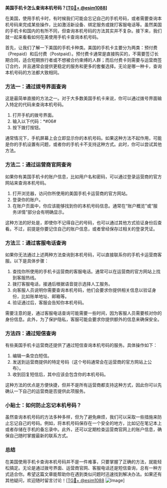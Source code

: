 **美国手机卡怎么查询本机号码？[[TG💪+ @esim1088](https://t.me/s/esim1088)]**

在美国，使用手机卡时，有时候我们可能会忘记自己的手机号码，或者需要查询本机号码来完成某些操作，比如激活新设备、绑定服务或拨打客服电话等。虽然美国的手机卡和国内的有所不同，但查询本机号码的方法其实并不复杂。接下来，我们就一起来看看如何在美使用手机卡查询本机号码。

首先，让我们了解一下美国的手机卡种类。美国的手机卡主要分为两类：预付费（Prepaid）和后付费（Postpaid）。预付费卡通常是直接购买的，不需要签订长期合同，适合短期旅行者或不想被合约束缚的人群；而后付费卡则需要与运营商签订合约，并且通常会提供更稳定的服务和更多的套餐选择。无论是哪一种卡，查询本机号码的方法都大致相同。

### 方法一：通过拨号界面查询

这是最简单直接的方法之一。对于大多数美国手机卡来说，你可以通过拨号界面输入特定的代码来查询本机号码。

1. 打开手机的拨号界面。
2. 输入以下代码：*#06#
3. 按下拨打按钮。

通常情况下，手机屏幕上会立即显示你的本机号码。如果这种方法不起作用，可能是你的手机设置有问题，或者你的手机卡不支持这种方式。此时，你可以尝试其他方法。

### 方法二：通过运营商官网查询

如果你有美国手机卡的账户信息，比如用户名和密码，可以通过登录运营商的官方网站来查询本机号码。

1. 打开浏览器，访问你所使用的美国手机卡运营商的官方网站。
2. 登录你的账户。
3. 在账户页面中，你应该能够找到你的本机号码信息。通常在“账户概览”或“服务详情”部分会有明确显示。

这种方法的好处是，即使你不记得自己的号码，也可以通过其他方式验证身份后查看。不过，前提是你要记住自己的账户信息，或者曾经保存过相关的登录凭证。

### 方法三：通过客服电话查询

如果你无法通过上述两种方法查询到本机号码，可以直接联系你的手机卡运营商客服。以下是具体步骤：

1. 查找你所使用的手机卡运营商的客服电话。通常可以在运营商的官方网站上找到客服热线。
2. 拨打客服电话，接通后根据语音提示选择人工服务。
3. 向客服人员说明你需要查询本机号码，他们会要求你提供相关信息以验证身份，比如账单地址、邮箱等。
4. 验证通过后，客服会告知你本机号码。

需要注意的是，通过客服电话查询可能需要一些时间，因为客服人员需要核对你的身份信息。此外，为了保护隐私，客服可能会要求你提供额外的信息来确保安全。

### 方法四：通过短信查询

有些美国手机卡运营商还提供了通过短信查询本机号码的服务。具体操作如下：

1. 编辑一条空白短信。
2. 发送到运营商提供的特定号码（这个号码通常会在运营商的官方网站上公布）。
3. 收到回复短信后，其中应该会包含你的本机号码。

这种方法的优点是方便快捷，但并不是所有运营商都支持这种方式，因此你可以先确认一下自己的运营商是否提供此项服务。

### 小贴士：如何防止忘记本机号码？

虽然查询本机号码的方法多种多样，但为了避免麻烦，我们可以采取一些措施来防止忘记自己的号码。例如，将本机号码保存在一个安全的地方，比如记在笔记本上或者存储在手机的备忘录中。此外，还可以定期检查运营商官网上的账户信息，确保自己随时掌握最新的联系方式。

### 总结

在美国使用手机卡查询本机号码并不是一件难事，只要掌握了正确的方法，就能轻松搞定。无论是通过拨号界面、运营商官网、客服电话还是短信查询，总有一种方式适合你。希望这篇文章能帮助你在遇到类似问题时迅速找到解决办法。如果还有其他疑问，欢迎随时留言讨论！[[TG💪+ @esim1088](https://t.me/s/esim1088) ![Image](https://i.postimg.cc/4NQfJmqS/Snipaste-2025-05-13-00-14-12.png)]